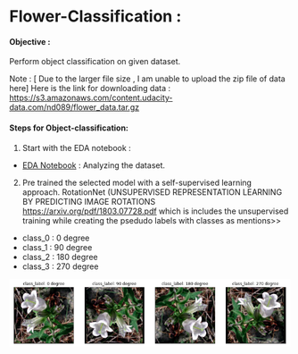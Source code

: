 # Flower-Classification : 

#### Objective : 
Perform object classification on given dataset.

Note : [ Due to the larger file size , I am unable to upload the zip file of data here]
Here is the link for downloading data : https://s3.amazonaws.com/content.udacity-data.com/nd089/flower_data.tar.gz

#### Steps for Object-classification:
1. Start with the EDA notebook :
- [EDA Notebook](https://github.com/deepalim100/Flower-Classification/blob/main/EDA.ipynb) : Analyzing the dataset.

2. Pre trained the selected model with a self-supervised learning approach. RotationNet (UNSUPERVISED REPRESENTATION LEARNING BY PREDICTING IMAGE ROTATIONS https://arxiv.org/pdf/1803.07728.pdf
which is includes the unsupervised training while creating the psedudo labels with classes as mentions>>

* class_0 : 0 degree
* class_1 : 90 degree
* class_2 : 180 degree
* class_3 : 270 degree

![](EDA_1.png)
 
